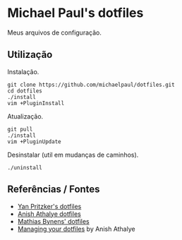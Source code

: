 Michael Paul's dotfiles
=====================

Meus arquivos de configuração.

## Utilização

Instalação.

```
git clone https://github.com/michaelpaul/dotfiles.git
cd dotfiles
./install
vim +PluginInstall
```

Atualização.

```
git pull
./install
vim +PluginUpdate
```

Desinstalar (util em mudanças de caminhos).

```
./uninstall
```

## Referências / Fontes

* [Yan Pritzker's dotfiles](https://github.com/skwp/dotfiles)
* [Anish Athalye dotfiles](https://github.com/anishathalye/dotfiles)
* [Mathias Bynens' dotfiles](https://github.com/mathiasbynens/dotfiles)
* [Managing your dotfiles](http://www.anishathalye.com/2014/08/03/managing-your-dotfiles/) by Anish Athalye 

